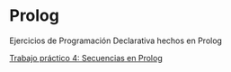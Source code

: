 # Prolog
Ejercicios de Programación Declarativa hechos en Prolog


[Trabajo práctico 4: Secuencias en Prolog](./Práctica4/Guia%20Práctica%204.md)

